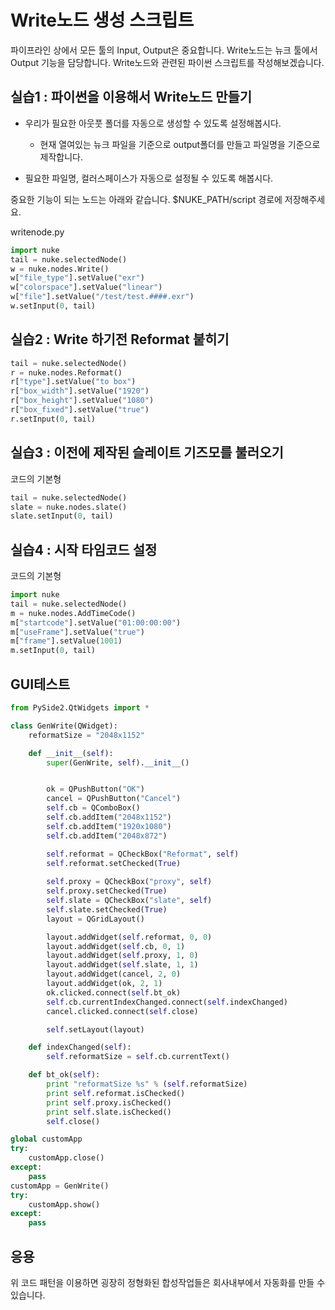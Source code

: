 # Write노드 생성 스크립트

파이프라인 상에서 모든 툴의 Input, Output은 중요합니다.
Write노드는 뉴크 툴에서 Output 기능을 담당합니다.
Write노드와 관련된 파이썬 스크립트를 작성해보겠습니다.

## 실습1 : 파이썬을 이용해서 Write노드 만들기
- 우리가 필요한 아웃풋 폴더를 자동으로 생성할 수 있도록 설정해봅시다.
    - 현재 열여있는 뉴크 파일을 기준으로 output폴더를 만들고 파일명을 기준으로 제작합니다.

- 필요한 파일명, 컬러스페이스가 자동으로 설정될 수 있도록 해봅시다.

중요한 기능이 되는 노드는 아래와 같습니다. $NUKE_PATH/script 경로에 저장해주세요.

writenode.py
```python
import nuke
tail = nuke.selectedNode()
w = nuke.nodes.Write()
w["file_type"].setValue("exr")
w["colorspace"].setValue("linear")
w["file"].setValue("/test/test.####.exr")
w.setInput(0, tail)
```

## 실습2 : Write 하기전 Reformat 붙히기

```python
tail = nuke.selectedNode()
r = nuke.nodes.Reformat()
r["type"].setValue("to box")
r["box_width"].setValue("1920")
r["box_height"].setValue("1080")
r["box_fixed"].setValue("true")
r.setInput(0, tail)
```


## 실습3 : 이전에 제작된 슬레이트 기즈모를 불러오기

코드의 기본형
```python
tail = nuke.selectedNode()
slate = nuke.nodes.slate()
slate.setInput(0, tail)
```

## 실습4 : 시작 타임코드 설정

코드의 기본형
```python
import nuke
tail = nuke.selectedNode()
m = nuke.nodes.AddTimeCode()
m["startcode"].setValue("01:00:00:00")
m["useFrame"].setValue("true")
m["frame"].setValue(1001)
m.setInput(0, tail)
```

## GUI테스트

```python
from PySide2.QtWidgets import *

class GenWrite(QWidget):
    reformatSize = "2048x1152"

    def __init__(self):
        super(GenWrite, self).__init__()


        ok = QPushButton("OK")
        cancel = QPushButton("Cancel")
        self.cb = QComboBox()
        self.cb.addItem("2048x1152")
        self.cb.addItem("1920x1080")
        self.cb.addItem("2048x872")

        self.reformat = QCheckBox("Reformat", self)
        self.reformat.setChecked(True)
        
        self.proxy = QCheckBox("proxy", self)
        self.proxy.setChecked(True)
        self.slate = QCheckBox("slate", self)
        self.slate.setChecked(True)
        layout = QGridLayout()

        layout.addWidget(self.reformat, 0, 0)
        layout.addWidget(self.cb, 0, 1)
        layout.addWidget(self.proxy, 1, 0)
        layout.addWidget(self.slate, 1, 1)
        layout.addWidget(cancel, 2, 0)
        layout.addWidget(ok, 2, 1)
        ok.clicked.connect(self.bt_ok)
        self.cb.currentIndexChanged.connect(self.indexChanged)
        cancel.clicked.connect(self.close)

        self.setLayout(layout)

    def indexChanged(self):
        self.reformatSize = self.cb.currentText()

    def bt_ok(self):
        print "reformatSize %s" % (self.reformatSize)
        print self.reformat.isChecked()
        print self.proxy.isChecked()
        print self.slate.isChecked()
        self.close()

global customApp
try:
    customApp.close()
except:
    pass
customApp = GenWrite()
try:
    customApp.show()
except:
    pass
```

## 응용
위 코드 패턴을 이용하면 굉장히 정형화된 합성작업들은 회사내부에서 자동화를 만들 수 있습니다.